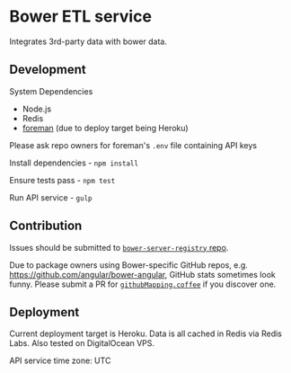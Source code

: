 Bower ETL service
===

Integrates 3rd-party data with bower data.

## Development

System Dependencies
- Node.js
- Redis
- [foreman](https://github.com/ddollar/foreman) (due to deploy target being Heroku)

Please ask repo owners for foreman's `.env` file containing API keys

Install dependencies - `npm install`

Ensure tests pass - `npm test`

Run API service - `gulp`

## Contribution

Issues should be submitted to [`bower-server-registry` repo](https://github.com/bower/registry).

Due to package owners using Bower-specific GitHub repos, e.g. https://github.com/angular/bower-angular, GitHub stats sometimes look funny. Please submit a PR for [`githubMapping.coffee`](server/githubMapping.coffee) if you discover one.

## Deployment

Current deployment target is Heroku. Data is all cached in Redis via Redis Labs. Also tested on DigitalOcean VPS.

API service time zone: UTC
